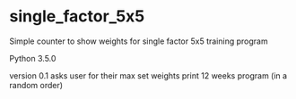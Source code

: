 # single_factor_5x5
Simple counter to show weights for single factor 5x5 training program

Python 3.5.0

version 0.1
asks user for their max set weights
print 12 weeks program (in a random order)
